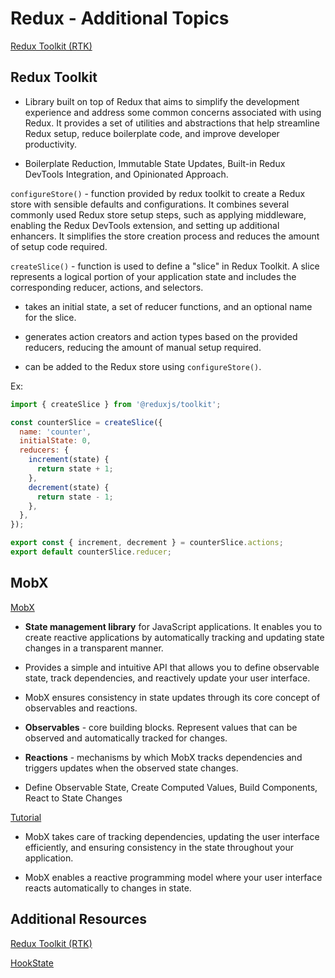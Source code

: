 # Redux - Additional Topics

[Redux Toolkit (RTK)](https://redux-toolkit.js.org/introduction/getting-started)

## Redux Toolkit

- Library built on top of Redux that aims to simplify the development experience and address some common concerns associated with using Redux. It provides a set of utilities and abstractions that help streamline Redux setup, reduce boilerplate code, and improve developer productivity.

- Boilerplate Reduction, Immutable State Updates, Built-in Redux DevTools Integration, and Opinionated Approach.

`configureStore()` - function provided by redux toolkit to create a Redux store with sensible defaults and configurations. It combines several commonly used Redux store setup steps, such as applying middleware, enabling the Redux DevTools extension, and setting up additional enhancers. It simplifies the store creation process and reduces the amount of setup code required.

`createSlice()` - function is used to define a "slice" in Redux Toolkit. A slice represents a logical portion of your application state and includes the corresponding reducer, actions, and selectors.

- takes an initial state, a set of reducer functions, and an optional name for the slice.

- generates action creators and action types based on the provided reducers, reducing the amount of manual setup required.

- can be added to the Redux store using `configureStore()`.

Ex:

``` javascript
import { createSlice } from '@reduxjs/toolkit';

const counterSlice = createSlice({
  name: 'counter',
  initialState: 0,
  reducers: {
    increment(state) {
      return state + 1;
    },
    decrement(state) {
      return state - 1;
    },
  },
});

export const { increment, decrement } = counterSlice.actions;
export default counterSlice.reducer;
```

## MobX

[MobX](https://mobx.js.org/getting-started.html)

- **State management library** for JavaScript applications. It enables you to create reactive applications by automatically tracking and updating state changes in a transparent manner.

- Provides a simple and intuitive API that allows you to define observable state, track dependencies, and reactively update your user interface.

- MobX ensures consistency in state updates through its core concept of observables and reactions.

- **Observables** - core building blocks. Represent values that can be observed and automatically tracked for changes.

- **Reactions** - mechanisms by which MobX tracks dependencies and triggers updates when the observed state changes.

- Define Observable State, Create Computed Values, Build Components, React to State Changes

[Tutorial](https://redux-toolkit.js.org/tutorials/overview)

- MobX takes care of tracking dependencies, updating the user interface efficiently, and ensuring consistency in the state throughout your application.

- MobX enables a reactive programming model where your user interface reacts automatically to changes in state.

## Additional Resources

[Redux Toolkit (RTK)](https://redux-toolkit.js.org/)

[HookState](https://hookstate.js.org/)
